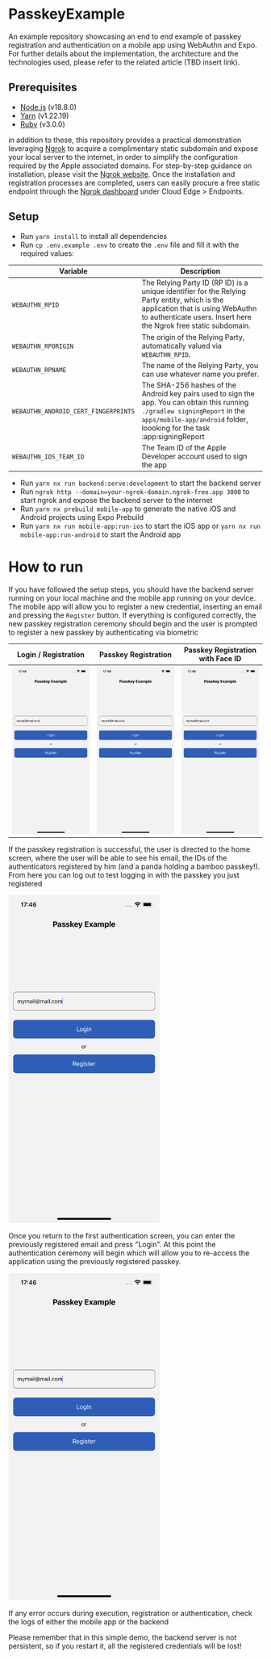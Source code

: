 # PasskeyExample

An example repository showcasing an end to end example of passkey registration and authentication on a mobile app using WebAuthn and Expo.
For further details about the implementation, the architecture and the technologies used, please refer to the related article (TBD insert link).

## Prerequisites
- [Node.js](https://nodejs.org/en/) (v18.8.0)
- [Yarn](https://yarnpkg.com/) (v1.22.19)
- [Ruby](https://www.ruby-lang.org/en/) (v3.0.0)

in addition to these, this repository provides a practical demonstration leveraging [Ngrok](https://ngrok.com/) to acquire a complimentary static subdomain and expose your local server to the internet, in order to simplify the configuration required by the Apple associated domains.
For step-by-step guidance on installation, please visit the [Ngrok website](https://ngrok.com/download). Once the installation and registration processes are completed, users can easily procure a free static endpoint through the [Ngrok dashboard](https://dashboard.ngrok.com) under Cloud Edge > Endpoints.

## Setup

- Run `yarn install` to install all dependencies
- Run `cp .env.example .env` to create the `.env` file and fill it with the required values:

| Variable | Description                                                                                                                                                                                               |
| --- |-----------------------------------------------------------------------------------------------------------------------------------------------------------------------------------------------------------|
| `WEBAUTHN_RPID` | The Relying Party ID (RP ID) is a unique identifier for the Relying Party entity, which is the application that is using WebAuthn to authenticate users. Insert here the Ngrok free static subdomain.     |
| `WEBAUTHN_RPORIGIN` | The origin of the Relying Party, automatically valued via `WEBAUTHN_RPID`.                                                                                                                                |
| `WEBAUTHN_RPNAME` | The name of the Relying Party, you can use whatever name you prefer.                                                                                                                                      |
| `WEBAUTHN_ANDROID_CERT_FINGERPRINTS` | The SHA-256 hashes of the Android key pairs used to sign the app. You can obtain this running `./gradlew signingReport` in the `apps/mobile-app/android` folder, loooking for the task :app:signingReport |
| `WEBAUTHN_IOS_TEAM_ID` | The Team ID of the Apple Developer account used to sign the app                                                                                                                                           |

- Run `yarn nx run backend:serve:development` to start the backend server
- Run `ngrok http --domain=your-ngrok-domain.ngrok-free.app 3000` to start ngrok and expose the backend server to the internet
- Run `yarn nx prebuild mobile-app` to generate the native iOS and Android projects using Expo Prebuild
- Run `yarn nx run mobile-app:run-ios` to start the iOS app or `yarn nx run mobile-app:run-android` to start the Android app

# How to run

If you have followed the setup steps, you should have the backend server running on your local machine and the mobile app running on your device.
The mobile app will allow you to register a new credential, inserting an email and pressing the `Register` button. 
If everything is configured correctly, the new passkey registration ceremony should begin and the user is prompted to register a new passkey by authenticating via biometric

| Login / Registration                                                                                                                                                       | Passkey Registration                                                                                                                                                       | Passkey Registration with Face ID                                                                                                                                         |
|----------------------------------------------------------------------------------------------------------------------------------------------------------------------------|----------------------------------------------------------------------------------------------------------------------------------------------------------------------------|---------------------------------------------------------------------------------------------------------------------------------------------------------------------------|
| <img width=300 src="https://raw.githubusercontent.com/heritageholdings/passkey-example/master/docs/img/first_screen.png"> | <img width=300 src="https://raw.githubusercontent.com/heritageholdings/passkey-example/master/docs/img/first_screen.png"> | <img width=300 src="https://raw.githubusercontent.com/heritageholdings/passkey-example/master/docs/img/first_screen.png"> |

If the passkey registration is successful, the user is directed to the home screen, where the user will be able to see his email, the IDs of the authenticators registered by him (and a panda holding a bamboo passkey!). From here you can log out to test logging in with the passkey you just registered

<img width=300 src="https://raw.githubusercontent.com/heritageholdings/passkey-example/master/docs/img/first_screen.png">

Once you return to the first authentication screen, you can enter the previously registered email and press "Login". At this point the authentication ceremony will begin which will allow you to re-access the application using the previously registered passkey.

<img width=300 src="https://raw.githubusercontent.com/heritageholdings/passkey-example/master/docs/img/first_screen.png">

If any error occurs during execution, registration or authentication, check the logs of either the mobile app or the backend

Please remember that in this simple demo, the backend server is not persistent, so if you restart it, all the registered credentials will be lost!

